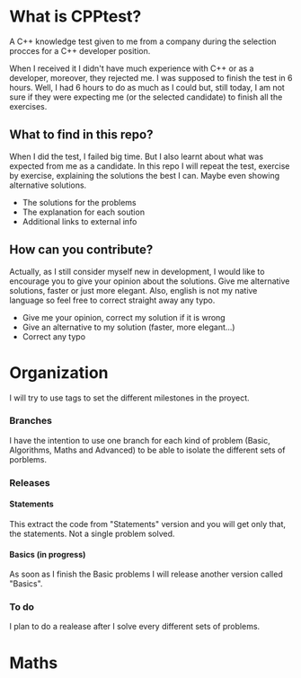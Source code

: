 # What is CPPtest?
A C++ knowledge test given to me from a company during the selection procces for a C++ developer position.

When I received it I didn't have much experience with C++ or as a developer, moreover, they rejected me. I was supposed to finish the test in 6 hours. Well, I had 6 hours to do as much as I could but, still today, I am not sure if they were expecting me (or the selected candidate) to finish all the exercises.

## What to find in this repo?
When I did the test, I failed big time. But I also learnt about what was expected from me as a candidate. In this repo I will repeat the test, exercise by exercise, explaining the solutions the best I can. Maybe even showing alternative solutions.
- The solutions for the problems
- The explanation for each soution
- Additional links to external info

## How can you contribute?
Actually, as I still consider myself new in development, I would like to encourage you to give your opinion about the solutions. Give me alternative solutions, faster or just more elegant. Also, english is not my native language so feel free to correct straight away any typo.
- Give me your opinion, correct my solution if it is wrong
- Give an alternative to my solution (faster, more elegant...)
- Correct any typo 

# Organization
I will try to use tags to set the different milestones in the proyect.

### Branches
I have the intention to use one branch for each kind of problem (Basic, Algorithms, Maths and Advanced) to be able to isolate the different sets of porblems.

### Releases
#### Statements
This extract the code from "Statements" version and you will get only that, the statements. Not a single problem solved.

#### Basics (in progress)
As soon as I finish the Basic problems I will release another version called "Basics".

### To do
I plan to do a realease after I solve every different sets of problems.

# Maths
